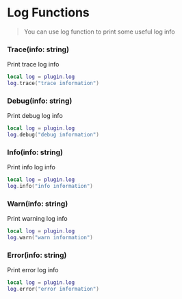 # Log Functions

> You can use log function to print some useful log info

### Trace(info: string)

Print trace log info

```lua
local log = plugin.log
log.trace("trace information")
```

### Debug(info: string)

Print debug log info

```lua
local log = plugin.log
log.debug("debug information")
```

### Info(info: string)

Print info log info

```lua
local log = plugin.log
log.info("info information")
```

### Warn(info: string)

Print warning log info

```lua
local log = plugin.log
log.warn("warn information")
```

### Error(info: string)

Print error log info

```lua
local log = plugin.log
log.error("error information")
```